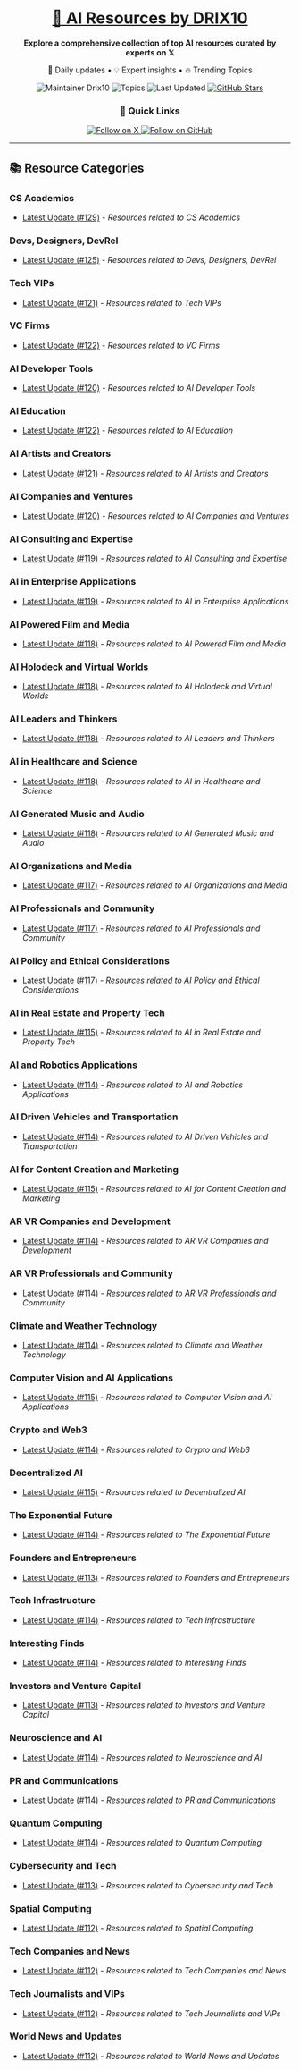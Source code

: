 
<div align="center">
  <h1><a href="https://x.com/DRIX_10_" target="_blank">🚀 AI Resources by DRIX10</a></h1>
  <p><strong>Explore a comprehensive collection of top AI resources curated by experts on 𝕏</strong></p>
  <p>🌟 Daily updates • 💡 Expert insights • 🔥 Trending Topics</p>

  <img src="https://img.shields.io/badge/Maintainer-Drix10-blue?style=for-the-badge" alt="Maintainer Drix10" />
  <img src="https://img.shields.io/badge/Topics-Everything%2C%20AI-red?style=for-the-badge" alt="Topics" />
  <img src="https://img.shields.io/github/last-commit/Drix10/ai-resources?style=for-the-badge&color=5D6D7E" alt="Last Updated" />
  <a href="https://github.com/Drix10/ai-resources"><img src="https://img.shields.io/github/stars/Drix10/ai-resources?style=for-the-badge&color=yellow" alt="GitHub Stars" /></a>

  <br>

  <h3>🌟 Quick Links</h3>
    <a href="https://x.com/DRIX_10_">
      <img src="https://img.shields.io/badge/Follow_on_𝕏-black?style=for-the-badge&logo=x&logoColor=white" alt="Follow on X" />
    </a>
    <a href="https://github.com/Drix10">
      <img src="https://img.shields.io/badge/Follow_on_GitHub-black?style=for-the-badge&logo=github&logoColor=white" alt="Follow on GitHub" />
    </a>
</div>

---

## 📚 Resource Categories

### CS Academics

*   [Latest Update (#129)](https://github.com/Drix10/ai-resources/blob/main/CS%20Academics/resources-129.md) - *Resources related to CS Academics*

### Devs, Designers, DevRel

*   [Latest Update (#125)](https://github.com/Drix10/ai-resources/blob/main/Devs%2C%20Designers%2C%20DevRel/resources-125.md) - *Resources related to Devs, Designers, DevRel*

### Tech VIPs

*   [Latest Update (#121)](https://github.com/Drix10/ai-resources/blob/main/Tech%20VIPs/resources-121.md) - *Resources related to Tech VIPs*

### VC Firms

*   [Latest Update (#122)](https://github.com/Drix10/ai-resources/blob/main/VC%20Firms/resources-122.md) - *Resources related to VC Firms*

### AI Developer Tools

*   [Latest Update (#120)](https://github.com/Drix10/ai-resources/blob/main/AI%20Developer%20Tools/resources-120.md) - *Resources related to AI Developer Tools*

### AI Education

*   [Latest Update (#122)](https://github.com/Drix10/ai-resources/blob/main/AI%20Education/resources-122.md) - *Resources related to AI Education*

### AI Artists and Creators

*   [Latest Update (#121)](https://github.com/Drix10/ai-resources/blob/main/AI%20Artists%20and%20Creators/resources-121.md) - *Resources related to AI Artists and Creators*

### AI Companies and Ventures

*   [Latest Update (#120)](https://github.com/Drix10/ai-resources/blob/main/AI%20Companies%20and%20Ventures/resources-120.md) - *Resources related to AI Companies and Ventures*

### AI Consulting and Expertise

*   [Latest Update (#119)](https://github.com/Drix10/ai-resources/blob/main/AI%20Consulting%20and%20Expertise/resources-119.md) - *Resources related to AI Consulting and Expertise*

### AI in Enterprise Applications

*   [Latest Update (#119)](https://github.com/Drix10/ai-resources/blob/main/AI%20in%20Enterprise%20Applications/resources-119.md) - *Resources related to AI in Enterprise Applications*

### AI Powered Film and Media

*   [Latest Update (#118)](https://github.com/Drix10/ai-resources/blob/main/AI%20Powered%20Film%20and%20Media/resources-118.md) - *Resources related to AI Powered Film and Media*

### AI Holodeck and Virtual Worlds

*   [Latest Update (#118)](https://github.com/Drix10/ai-resources/blob/main/AI%20Holodeck%20and%20Virtual%20Worlds/resources-118.md) - *Resources related to AI Holodeck and Virtual Worlds*

### AI Leaders and Thinkers

*   [Latest Update (#118)](https://github.com/Drix10/ai-resources/blob/main/AI%20Leaders%20and%20Thinkers/resources-118.md) - *Resources related to AI Leaders and Thinkers*

### AI in Healthcare and Science

*   [Latest Update (#118)](https://github.com/Drix10/ai-resources/blob/main/AI%20in%20Healthcare%20and%20Science/resources-118.md) - *Resources related to AI in Healthcare and Science*

### AI Generated Music and Audio

*   [Latest Update (#118)](https://github.com/Drix10/ai-resources/blob/main/AI%20Generated%20Music%20and%20Audio/resources-118.md) - *Resources related to AI Generated Music and Audio*

### AI Organizations and Media

*   [Latest Update (#117)](https://github.com/Drix10/ai-resources/blob/main/AI%20Organizations%20and%20Media/resources-117.md) - *Resources related to AI Organizations and Media*

### AI Professionals and Community

*   [Latest Update (#117)](https://github.com/Drix10/ai-resources/blob/main/AI%20Professionals%20and%20Community/resources-117.md) - *Resources related to AI Professionals and Community*

### AI Policy and Ethical Considerations

*   [Latest Update (#117)](https://github.com/Drix10/ai-resources/blob/main/AI%20Policy%20and%20Ethical%20Considerations/resources-117.md) - *Resources related to AI Policy and Ethical Considerations*

### AI in Real Estate and Property Tech

*   [Latest Update (#115)](https://github.com/Drix10/ai-resources/blob/main/AI%20in%20Real%20Estate%20and%20Property%20Tech/resources-115.md) - *Resources related to AI in Real Estate and Property Tech*

### AI and Robotics Applications

*   [Latest Update (#114)](https://github.com/Drix10/ai-resources/blob/main/AI%20and%20Robotics%20Applications/resources-114.md) - *Resources related to AI and Robotics Applications*

### AI Driven Vehicles and Transportation

*   [Latest Update (#114)](https://github.com/Drix10/ai-resources/blob/main/AI%20Driven%20Vehicles%20and%20Transportation/resources-114.md) - *Resources related to AI Driven Vehicles and Transportation*

### AI for Content Creation and Marketing

*   [Latest Update (#115)](https://github.com/Drix10/ai-resources/blob/main/AI%20for%20Content%20Creation%20and%20Marketing/resources-115.md) - *Resources related to AI for Content Creation and Marketing*

### AR VR Companies and Development

*   [Latest Update (#114)](https://github.com/Drix10/ai-resources/blob/main/AR%20VR%20Companies%20and%20Development/resources-114.md) - *Resources related to AR VR Companies and Development*

### AR VR Professionals and Community

*   [Latest Update (#114)](https://github.com/Drix10/ai-resources/blob/main/AR%20VR%20Professionals%20and%20Community/resources-114.md) - *Resources related to AR VR Professionals and Community*

### Climate and Weather Technology

*   [Latest Update (#114)](https://github.com/Drix10/ai-resources/blob/main/Climate%20and%20Weather%20Technology/resources-114.md) - *Resources related to Climate and Weather Technology*

### Computer Vision and AI Applications

*   [Latest Update (#115)](https://github.com/Drix10/ai-resources/blob/main/Computer%20Vision%20and%20AI%20Applications/resources-115.md) - *Resources related to Computer Vision and AI Applications*

### Crypto and Web3

*   [Latest Update (#114)](https://github.com/Drix10/ai-resources/blob/main/Crypto%20and%20Web3/resources-114.md) - *Resources related to Crypto and Web3*

### Decentralized AI

*   [Latest Update (#115)](https://github.com/Drix10/ai-resources/blob/main/Decentralized%20AI/resources-115.md) - *Resources related to Decentralized AI*

### The Exponential Future

*   [Latest Update (#114)](https://github.com/Drix10/ai-resources/blob/main/The%20Exponential%20Future/resources-114.md) - *Resources related to The Exponential Future*

### Founders and Entrepreneurs

*   [Latest Update (#113)](https://github.com/Drix10/ai-resources/blob/main/Founders%20and%20Entrepreneurs/resources-113.md) - *Resources related to Founders and Entrepreneurs*

### Tech Infrastructure

*   [Latest Update (#114)](https://github.com/Drix10/ai-resources/blob/main/Tech%20Infrastructure/resources-114.md) - *Resources related to Tech Infrastructure*

### Interesting Finds

*   [Latest Update (#114)](https://github.com/Drix10/ai-resources/blob/main/Interesting%20Finds/resources-114.md) - *Resources related to Interesting Finds*

### Investors and Venture Capital

*   [Latest Update (#113)](https://github.com/Drix10/ai-resources/blob/main/Investors%20and%20Venture%20Capital/resources-113.md) - *Resources related to Investors and Venture Capital*

### Neuroscience and AI

*   [Latest Update (#114)](https://github.com/Drix10/ai-resources/blob/main/Neuroscience%20and%20AI/resources-114.md) - *Resources related to Neuroscience and AI*

### PR and Communications

*   [Latest Update (#114)](https://github.com/Drix10/ai-resources/blob/main/PR%20and%20Communications/resources-114.md) - *Resources related to PR and Communications*

### Quantum Computing

*   [Latest Update (#114)](https://github.com/Drix10/ai-resources/blob/main/Quantum%20Computing/resources-114.md) - *Resources related to Quantum Computing*

### Cybersecurity and Tech

*   [Latest Update (#113)](https://github.com/Drix10/ai-resources/blob/main/Cybersecurity%20and%20Tech/resources-113.md) - *Resources related to Cybersecurity and Tech*

### Spatial Computing

*   [Latest Update (#112)](https://github.com/Drix10/ai-resources/blob/main/Spatial%20Computing/resources-112.md) - *Resources related to Spatial Computing*

### Tech Companies and News

*   [Latest Update (#112)](https://github.com/Drix10/ai-resources/blob/main/Tech%20Companies%20and%20News/resources-112.md) - *Resources related to Tech Companies and News*

### Tech Journalists and VIPs

*   [Latest Update (#112)](https://github.com/Drix10/ai-resources/blob/main/Tech%20Journalists%20and%20VIPs/resources-112.md) - *Resources related to Tech Journalists and VIPs*

### World News and Updates

*   [Latest Update (#112)](https://github.com/Drix10/ai-resources/blob/main/World%20News%20and%20Updates/resources-112.md) - *Resources related to World News and Updates*

